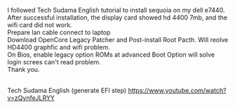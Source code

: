 I followed Tech Sudama English tutorial to install sequoia on my dell e7440. After successful installation, the display card showed hd 4400 7mb, and the wifi card did not work.
<br/>Prepare lan cable connect to laptop
<br/>Download OpenCore Legacy Patcher and Post-install Root Pacth. Will reolve HD4400 graphfic and wifi problem.
<br/>On Bios, enable legacy option ROMs at advanced Boot Option will solve login screes can't read problem.
<br/>Thank you.

<br/>Tech Sudama English (generate EFI step)
https://www.youtube.com/watch?v=zQynfeJLRYY
